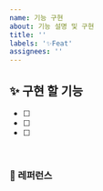 ```yaml
---
name: 기능 구현
about: 기능 설명 및 구현
title: ''
labels: '✨Feat'
assignees: ''
---
```


## ✨ 구현 할 기능

- [ ]
- [ ]
- [ ]

<br>

### 📕 레퍼런스
